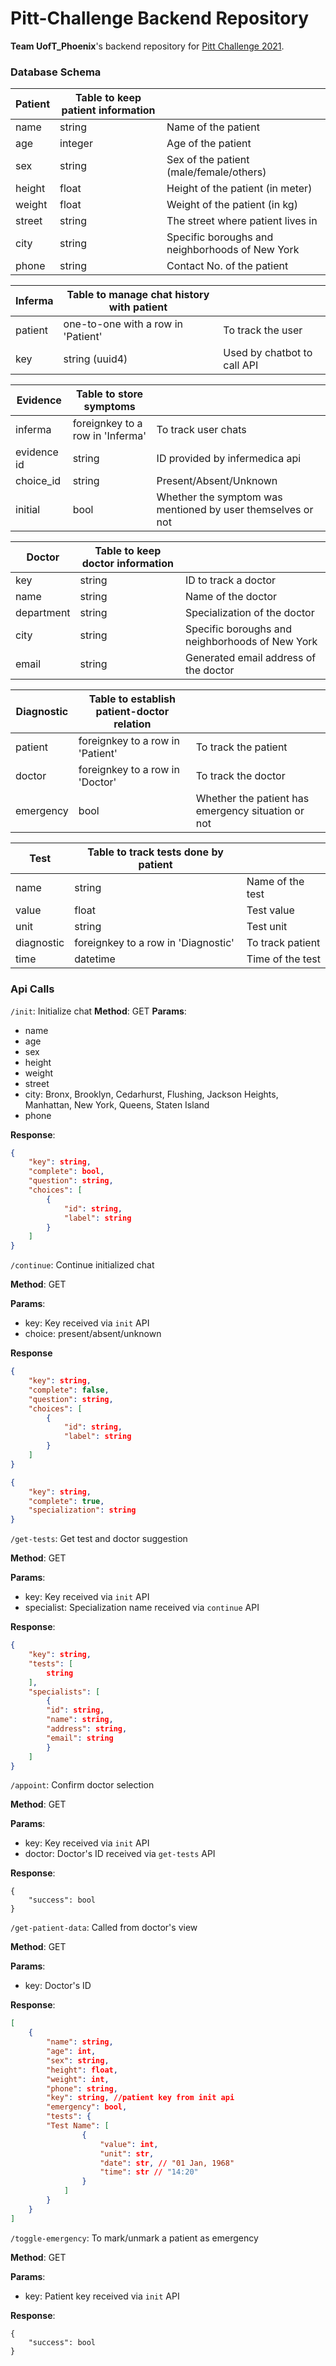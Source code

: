# Pitt-Challenge Backend Repository

**Team UofT_Phoenix**'s backend repository for [Pitt Challenge 2021](https://pittchallenge.com/).

### Database Schema

| Patient | Table to keep patient information ||
| --- | --- | --- |
| name | string | Name of the patient |
| age | integer | Age of the patient |
| sex | string | Sex of the patient (male/female/others) |
| height | float | Height of the patient (in meter) |
| weight | float | Weight of the patient (in kg) |
| street | string | The street where patient lives in |
| city | string | Specific boroughs and neighborhoods of New York |
| phone | string | Contact No. of the patient |




| Inferma | Table to manage chat history with patient ||
| --- | --- | --- |
| patient | one-to-one with a row in 'Patient' | To track the user |
| key | string (uuid4) | Used by chatbot to call API |




| Evidence | Table to store symptoms ||
| --- | --- | --- |
| inferma | foreignkey to a row in 'Inferma' | To track user chats |
| evidence id | string | ID provided by infermedica api |
| choice_id | string | Present/Absent/Unknown |
| initial | bool | Whether the symptom was mentioned by user themselves or not |




| Doctor | Table to keep doctor information ||
| --- | --- | --- |
| key | string | ID to track a doctor |
| name | string | Name of the doctor |
| department | string | Specialization of the doctor |
| city | string | Specific boroughs and neighborhoods of New York |
| email | string | Generated email address of the doctor |




| Diagnostic | Table to establish patient-doctor relation ||
| --- | --- | --- |
| patient | foreignkey to a row in 'Patient' | To track the patient |
| doctor | foreignkey to a row in 'Doctor' | To track the doctor |
| emergency | bool | Whether the patient has emergency situation or not |




| Test | Table to track tests done by patient ||
| --- | --- | --- |
| name | string | Name of the test |
| value | float | Test value |
| unit | string | Test unit |
| diagnostic | foreignkey to a row in 'Diagnostic' | To track patient |
| time | datetime | Time of the test |



### Api Calls

`/init`: Initialize chat
**Method**: GET
**Params**:

* name
* age
* sex
* height
* weight
* street
* city: Bronx, Brooklyn, Cedarhurst, Flushing, Jackson Heights, Manhattan, New York, Queens, Staten Island
* phone

**Response**:

```json
{
    "key": string,
    "complete": bool,
    "question": string,
    "choices": [
        {
            "id": string,
            "label": string
        }
    ]
}
```



`/continue`: Continue initialized chat

**Method**: GET

**Params**:

* key: Key received via `init` API
* choice: present/absent/unknown

**Response**

```json
{
    "key": string,
    "complete": false,
    "question": string,
    "choices": [
        {
            "id": string,
            "label": string
        }
    ]
}
```



```json
{
    "key": string,
    "complete": true,
    "specialization": string
}
```



`/get-tests`: Get test and doctor suggestion

**Method**: GET

**Params**:

* key: Key received via `init` API
* specialist: Specialization name received via `continue` API

**Response**:

```json
{
    "key": string,
    "tests": [
   		string
    ],
    "specialists": [
        {
        "id": string,
        "name": string,
        "address": string,
        "email": string
        }
    ]
}
```



`/appoint`: Confirm doctor selection

**Method**: GET

**Params**:

* key: Key received via `init` API
* doctor: Doctor's ID received via `get-tests` API

**Response**:

```
{
	"success": bool
}
```



`/get-patient-data`: Called from doctor's view

**Method**: GET

**Params**: 

* key: Doctor's ID

**Response**:

```json
[
    {
        "name": string,
        "age": int,
        "sex": string,
        "height": float,
        "weight": int,
        "phone": string,
        "key": string, //patient key from init api
        "emergency": bool,
        "tests": {
        "Test Name": [
                {
                    "value": int,
                    "unit": str,
                    "date": str, // "01 Jan, 1968"
                    "time": str // "14:20"
                }
            ]
        }
	}
]
```



`/toggle-emergency`: To mark/unmark a patient as emergency

**Method**: GET

**Params**:

* key: Patient key received via `init` API

**Response**:

```
{
	"success": bool
}
```

